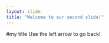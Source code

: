 ```yaml
---
layout: slide
title: "Welcome to our second slide!"
---
```

#my title
Use the left arrow to go back!
